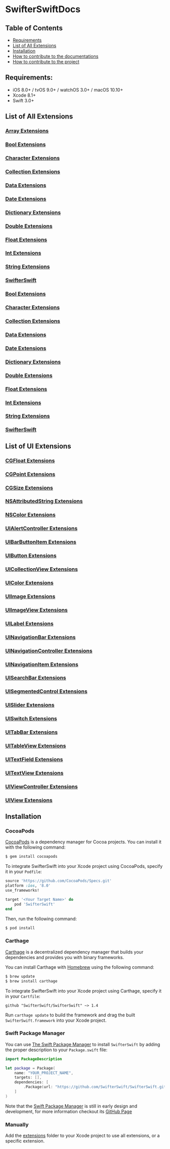 # SwifterSwiftDocs

## Table of Contents
- [Requirements](#requirements)
- [List of All Extensions](#list-of-all-extensions)
- [Installation](#installation)
- [How to contribute to the documentations](https://github.com/SwifterSwift/SwifterSwiftDocs/blob/stable/CONTRIBUTING.md)
- [How to contribute to the project](https://github.com/SwifterSwift/SwifterSwift/blob/stable/CONTRIBUTING.md)

## Requirements:
- iOS 8.0+ / tvOS 9.0+ / watchOS 3.0+ / macOS 10.10+
- Xcode 8.1+
- Swift 3.0+

## List of All Extensions

### [Array Extensions](./Docs/ArrayExtensions.md)
### [Bool Extensions](./Docs/BoolExtensions.md)
### [Character Extensions](./Docs/CharacterExtensions.md)
### [Collection Extensions](./Docs/CollectionExtensions.md)
### [Data Extensions](./Docs/DataExtensions.md)
### [Date Extensions](./Docs/DateExtensions.md)
### [Dictionary Extensions](./Docs/DictionaryExtensions.md)
### [Double Extensions](./Docs/DoubleExtensions.md)
### [Float Extensions](./Docs/FloatExtensions.md)
### [Int Extensions](./Docs/IntExtensions.md)
### [String Extensions](./Docs/StringExtensions.md)
### [SwifterSwift](./Docs/SwifterSwift.md)
### [Bool Extensions](./Docs/BoolExtensions.md)
### [Character Extensions](./Docs/CharacterExtensions.md)
### [Collection Extensions](./Docs/CollectionExtensions.md)
### [Data Extensions](./Docs/DataExtensions.md)
### [Date Extensions](./Docs/DateExtensions.md)
### [Dictionary Extensions](./Docs/DictionaryExtensions.md)
### [Double Extensions](./Docs/DoubleExtensions.md)
### [Float Extensions](./Docs/FloatExtensions.md)
### [Int Extensions](./Docs/IntExtensions.md)
### [String Extensions](./Docs/StringExtensions.md)
### [SwifterSwift](./Docs/SwifterSwift.md)

## List of UI Extensions
### [CGFloat Extensions](./Docs/Cocoa/CGFloatExtensions.md)
### [CGPoint Extensions](./Docs/Cocoa/CGPointExtensions.md)
### [CGSize Extensions](./Docs/Cocoa/CGSizeExtensions.md)
### [NSAttributedString Extensions](./Docs/Cocoa/NSAttributedStringExtensions.md)
### [NSColor Extensions](./Docs/Cocoa/NSColorExtensions.md)
### [UIAlertController Extensions](./Docs/UIKit/UIAlertControllerExtensions.md)
### [UIBarButtonItem Extensions](./Docs/UIKit/UIBarButtonItemExtensions.md)
### [UIButton Extensions](./Docs/UIKit/UIButtonExtensions.md)
### [UICollectionView Extensions](./Docs/UIKit/UICollectionViewExtensions.md)
### [UIColor Extensions](./Docs/UIKit/UIColorExtensions.md)
### [UIImage Extensions](./Docs/UIKit/UIImageExtensions.md)
### [UIImageView Extensions](./Docs/UIKit/UIImageViewExtensions.md)
### [UILabel Extensions](./Docs/UIKit/UILabelExtensions.md)
### [UINavigationBar Extensions](./Docs/UIKit/UINavigationBarExtensions.md)
### [UINavigationController Extensions](./Docs/UIKit/UINavigationControllerExtensions.md)
### [UINavigationItem Extensions](./Docs/UIKit/UINavigationItemExtensions.md)
### [UISearchBar Extensions](./Docs/UIKit/UISearchBarExtensions.md)
### [UISegmentedControl Extensions](./Docs/UIKit/UISegmentedControlExtensions.md)
### [UISlider Extensions](./Docs/UIKit/UISliderExtensions.md)
### [UISwitch Extensions](./Docs/UIKit/UISwitchExtensions.md)
### [UITabBar Extensions](./Docs/UIKit/UITabBarExtensions.md)
### [UITableView Extensions](./Docs/UIKit/UITableViewExtensions.md)
### [UITextField Extensions](./Docs/UIKit/UITextFieldExtensions.md)
### [UITextView Extensions](./Docs/UIKit/UITextViewExtensions.md)
### [UIViewController Extensions](./Docs/UIKit/UIViewControllerExtensions.md)
### [UIView Extensions](./Docs/UIKit/UIViewExtensions.md)


## Installation

### CocoaPods

[CocoaPods](http://cocoapods.org) is a dependency manager for Cocoa projects. You can install it with the following command:

```bash
$ gem install cocoapods
```

To integrate SwifterSwift into your Xcode project using CocoaPods, specify it in your `Podfile`:

```ruby
source 'https://github.com/CocoaPods/Specs.git'
platform :ios, '8.0'
use_frameworks!

target '<Your Target Name>' do
    pod 'SwifterSwift'
end
```

Then, run the following command:

```bash
$ pod install
```


### Carthage

[Carthage](https://github.com/Carthage/Carthage) is a decentralized dependency manager that builds your dependencies and provides you with binary frameworks.

You can install Carthage with [Homebrew](http://brew.sh/) using the following command:

```bash
$ brew update
$ brew install carthage
```

To integrate SwifterSwift into your Xcode project using Carthage, specify it in your `Cartfile`:

```ogdl
github "SwifterSwift/SwifterSwift" ~> 1.4
```

Run `carthage update` to build the framework and drag the built `SwifterSwift.framework` into your Xcode project.



### Swift Package Manager

You can use [The Swift Package Manager](https://swift.org/package-manager) to install `SwifterSwift` by adding the proper description to your `Package.swift` file:

```swift
import PackageDescription

let package = Package(
    name: "YOUR_PROJECT_NAME",
    targets: [],
    dependencies: [
        .Package(url: "https://github.com/SwifterSwift/SwifterSwift.git", versions: Version(1,4,0)..<Version(3, .max, .max)),
    ]
)
```

Note that the [Swift Package Manager](https://swift.org/package-manager) is still in early design and development, for more information checkout its [GitHub Page](https://github.com/apple/swift-package-manager)



### Manually

Add the [extensions](https://github.com/SwifterSwift/SwifterSwift/tree/stable/Source) folder to your Xcode project to use all extensions, or a specific extension.
